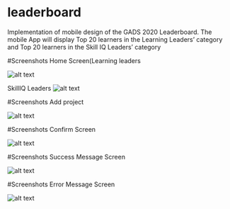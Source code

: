 # leaderboard
Implementation of  mobile design of the GADS 2020 Leaderboard. The mobile App will display Top 20 learners in the Learning Leaders’ category and Top 20 learners in the Skill IQ Leaders’ category



#Screenshots
Home Screen(Learning leaders

![alt text](https://github.com/joshuamogha/leaderboard/blob/master/app/src/main/res/drawable/home.png)

SkillIQ Leaders
![alt text](https://github.com/joshuamogha/leaderboard/blob/master/app/src/main/res/drawable/skill.png)


#Screenshots
Add project

![alt text](https://github.com/joshuamogha/leaderboard/blob/master/app/src/main/res/drawable/project.png)


#Screenshots
Confirm Screen

![alt text](https://github.com/joshuamogha/leaderboard/blob/master/app/src/main/res/drawable/confirm.png)


#Screenshots
Success Message Screen

![alt text](https://github.com/joshuamogha/leaderboard/blob/master/app/src/main/res/drawable/success.png)


#Screenshots
Error Message Screen

![alt text](https://github.com/joshuamogha/leaderboard/blob/master/app/src/main/res/drawable/error_dialog.png)




